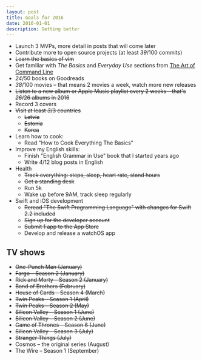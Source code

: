 ```yaml
---
layout: post
title: Goals for 2016
date: 2016-01-01
description: Getting better
---
```


- Launch 3 MVPs, more detail in posts that will come later
- Contribute more to open source projects (at least _39_/100 commits)
- <del>Learn the basics of vim</del>
- Get familiar with _The Basics_ and _Everyday Use_ sections from [The Art of Command Line](https://github.com/jlevy/the-art-of-command-line)
- _24_/50 books on Goodreads
- _38_/100 movies – that means 2 movies a week, watch more new releases
- <del>Listen to a new album or Apple Music playlist every 2 weeks – that's _26_/26 albums in 2016</del>
- Record 3 covers
- <del>Visit at least _3_/3 countries</del>
  - <del>Latvia</del>
  - <del>Estonia</del>
  - <del>Korea</del>
- Learn how to cook:
  - Read "How to Cook Everything The Basics"
- Improve my English skills:
  - Finish "English Grammar in Use" book that I started years ago
  - Write _4_/12 blog posts in English
- Health
  - <del>Track everything: steps, sleep, heart rate, stand hours</del>
  - <del>Get a standing desk</del>
  - Run 5k
  - Wake up before 9AM, track sleep regularly
- Swift and iOS development
  - <del>Reread "The Swift Programming Language" with changes for Swift 2.2 included</del>
  - <del>Sign up for the developer account</del>
  - <del>Submit 1 app to the App Store</del>
  - Develop and release a watchOS app


## TV shows
- <del>One-Punch Man (January)</del>
- <del>Fargo – Season 2 (January)</del>
- <del>Rick and Morty – Season 2 (January)</del>
- <del>Band of Brothers (February)</del>
- <del>House of Cards – Season 4 (March)</del>
- <del>Twin Peaks – Season 1 (April)</del>
- <del>Twin Peaks – Season 2 (May)</del>
- <del>Silicon Valley – Season 1 (June)</del>
- <del>Silicon Valley – Season 2 (June)</del>
- <del>Game of Thrones – Season 6 (June)</del>
- <del>Silicon Valley – Season 3 (July)</del>
- <del>Stranger Things (July)</del>
- Cosmos – the original series (August)
- The Wire – Season 1 (September)
